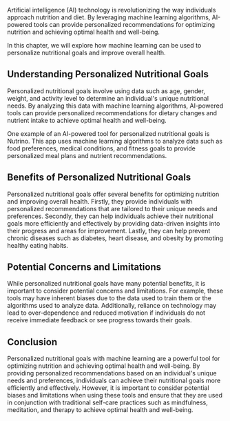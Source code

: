 
Artificial intelligence (AI) technology is revolutionizing the way individuals approach nutrition and diet. By leveraging machine learning algorithms, AI-powered tools can provide personalized recommendations for optimizing nutrition and achieving optimal health and well-being.

In this chapter, we will explore how machine learning can be used to personalize nutritional goals and improve overall health.

Understanding Personalized Nutritional Goals
--------------------------------------------

Personalized nutritional goals involve using data such as age, gender, weight, and activity level to determine an individual's unique nutritional needs. By analyzing this data with machine learning algorithms, AI-powered tools can provide personalized recommendations for dietary changes and nutrient intake to achieve optimal health and well-being.

One example of an AI-powered tool for personalized nutritional goals is Nutrino. This app uses machine learning algorithms to analyze data such as food preferences, medical conditions, and fitness goals to provide personalized meal plans and nutrient recommendations.

Benefits of Personalized Nutritional Goals
------------------------------------------

Personalized nutritional goals offer several benefits for optimizing nutrition and improving overall health. Firstly, they provide individuals with personalized recommendations that are tailored to their unique needs and preferences. Secondly, they can help individuals achieve their nutritional goals more efficiently and effectively by providing data-driven insights into their progress and areas for improvement. Lastly, they can help prevent chronic diseases such as diabetes, heart disease, and obesity by promoting healthy eating habits.

Potential Concerns and Limitations
----------------------------------

While personalized nutritional goals have many potential benefits, it is important to consider potential concerns and limitations. For example, these tools may have inherent biases due to the data used to train them or the algorithms used to analyze data. Additionally, reliance on technology may lead to over-dependence and reduced motivation if individuals do not receive immediate feedback or see progress towards their goals.

Conclusion
----------

Personalized nutritional goals with machine learning are a powerful tool for optimizing nutrition and achieving optimal health and well-being. By providing personalized recommendations based on an individual's unique needs and preferences, individuals can achieve their nutritional goals more efficiently and effectively. However, it is important to consider potential biases and limitations when using these tools and ensure that they are used in conjunction with traditional self-care practices such as mindfulness, meditation, and therapy to achieve optimal health and well-being.

